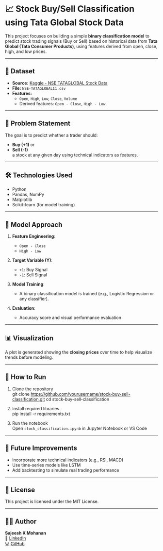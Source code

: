 # 📈 Stock Buy/Sell Classification using Tata Global Stock Data

This project focuses on building a simple **binary classification model** to predict stock trading signals (Buy or Sell) based on historical data from **Tata Global (Tata Consumer Products)**, using features derived from open, close, high, and low prices.

---

## 📂 Dataset

- **Source:** [Kaggle - NSE TATAGLOBAL Stock Data](https://www.kaggle.com/datasets/akshaydattatraykhare/nsetataglobal)
- **File:** `NSE-TATAGLOBAL11.csv`
- **Features:**
  - `Open`, `High`, `Low`, `Close`, `Volume`
  - Derived features: `Open - Close`, `High - Low`

---

## 🎯 Problem Statement

The goal is to predict whether a trader should:
- **Buy (+1)** or
- **Sell (-1)**  
a stock at any given day using technical indicators as features.

---

## 🛠️ Technologies Used

- Python
- Pandas, NumPy
- Matplotlib
- Scikit-learn (for model training)

---

## 🧠 Model Approach

1. **Feature Engineering**:
   - `Open - Close`
   - `High - Low`

2. **Target Variable (Y)**:
   - `+1`: Buy Signal
   - `-1`: Sell Signal

3. **Model Training**:
   - A binary classification model is trained (e.g., Logistic Regression or any classifier).

4. **Evaluation**:
   - Accuracy score and visual performance evaluation

---

## 📊 Visualization

A plot is generated showing the **closing prices** over time to help visualize trends before modeling.

---

## 🚀 How to Run

1. Clone the repository  
git clone https://github.com/yourusername/stock-buy-sell-classification.git
cd stock-buy-sell-classification

2. Install required libraries  
pip install -r requirements.txt

3. Run the notebook  
Open `stock_classification.ipynb` in Jupyter Notebook or VS Code

---

## 📌 Future Improvements

- Incorporate more technical indicators (e.g., RSI, MACD)
- Use time-series models like LSTM
- Add backtesting to simulate real trading performance

---

## 📄 License

This project is licensed under the MIT License.

---

## 🙋‍♂️ Author

**Sajeesh K Mohanan**  
🔗 [LinkedIn](https://www.linkedin.com/in/sajeesh-k-mohanan-7a437218b/)  
💻 [GitHub](https://github.com/Sajeesh-mohanan)
